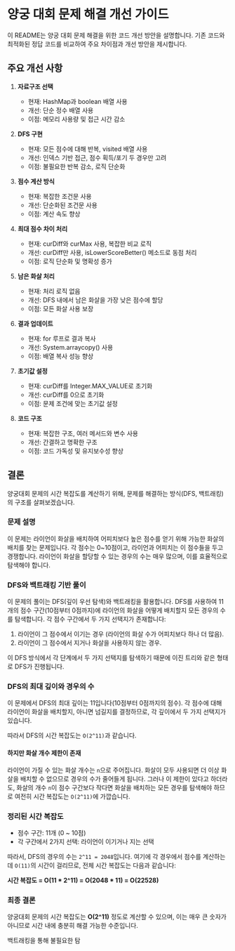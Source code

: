 
# 양궁 대회 문제 해결 개선 가이드

이 README는 양궁 대회 문제 해결을 위한 코드 개선 방안을 설명합니다. 기존 코드와 최적화된 정답 코드를 비교하여 주요 차이점과 개선 방안을 제시합니다.

## 주요 개선 사항

1. **자료구조 선택**
    - 현재: HashMap과 boolean 배열 사용
    - 개선: 단순 정수 배열 사용
    - 이점: 메모리 사용량 및 접근 시간 감소

2. **DFS 구현**
    - 현재: 모든 점수에 대해 반복, visited 배열 사용
    - 개선: 인덱스 기반 접근, 점수 획득/포기 두 경우만 고려
    - 이점: 불필요한 반복 감소, 로직 단순화

3. **점수 계산 방식**
    - 현재: 복잡한 조건문 사용
    - 개선: 단순화된 조건문 사용
    - 이점: 계산 속도 향상

4. **최대 점수 차이 처리**
    - 현재: curDiff와 curMax 사용, 복잡한 비교 로직
    - 개선: curDiff만 사용, isLowerScoreBetter() 메소드로 동점 처리
    - 이점: 로직 단순화 및 명확성 증가

5. **남은 화살 처리**
    - 현재: 처리 로직 없음
    - 개선: DFS 내에서 남은 화살을 가장 낮은 점수에 할당
    - 이점: 모든 화살 사용 보장

6. **결과 업데이트**
    - 현재: for 루프로 결과 복사
    - 개선: System.arraycopy() 사용
    - 이점: 배열 복사 성능 향상

7. **초기값 설정**
    - 현재: curDiff를 Integer.MAX_VALUE로 초기화
    - 개선: curDiff를 0으로 초기화
    - 이점: 문제 조건에 맞는 초기값 설정

8. **코드 구조**
    - 현재: 복잡한 구조, 여러 메서드와 변수 사용
    - 개선: 간결하고 명확한 구조
    - 이점: 코드 가독성 및 유지보수성 향상

## 결론

양궁대회 문제의 시간 복잡도를 계산하기 위해, 문제를 해결하는 방식(DFS, 백트래킹)의 구조를 살펴보겠습니다.

### 문제 설명

이 문제는 라이언이 화살을 배치하여 어피치보다 높은 점수를 얻기 위해 가능한 화살의 배치를 찾는 문제입니다. 각 점수는 0~10점이고, 라이언과 어피치는 이 점수들을 두고 경쟁합니다. 라이언이 화살을 할당할 수 있는 경우의 수는 매우 많으며, 이를 효율적으로 탐색해야 합니다.

### DFS와 백트래킹 기반 풀이

이 문제의 풀이는 DFS(깊이 우선 탐색)와 백트래킹을 활용합니다. DFS를 사용하여 11개의 점수 구간(10점부터 0점까지)에 라이언의 화살을 어떻게 배치할지 모든 경우의 수를 탐색합니다. 각 점수 구간에서 두 가지 선택지가 존재합니다:
1. 라이언이 그 점수에서 이기는 경우 (라이언의 화살 수가 어피치보다 하나 더 많음).
2. 라이언이 그 점수에서 지거나 화살을 사용하지 않는 경우.

이 DFS 방식에서 각 단계에서 두 가지 선택지를 탐색하기 때문에 이진 트리와 같은 형태로 DFS가 진행됩니다.

### DFS의 최대 깊이와 경우의 수

이 문제에서 DFS의 최대 깊이는 11입니다(10점부터 0점까지의 점수). 각 점수에 대해 라이언이 화살을 배치할지, 아니면 넘길지를 결정하므로, 각 깊이에서 두 가지 선택지가 있습니다.

따라서 DFS의 시간 복잡도는 `O(2^11)`과 같습니다.

#### 하지만 화살 개수 제한이 존재

라이언이 가질 수 있는 화살 개수는 `n`으로 주어집니다. 화살이 모두 사용되면 더 이상 화살을 배치할 수 없으므로 경우의 수가 줄어들게 됩니다. 그러나 이 제한이 있다고 하더라도, 화살의 개수 `n`이 점수 구간보다 작다면 화살을 배치하는 모든 경우를 탐색해야 하므로 여전히 시간 복잡도는 `O(2^11)`에 가깝습니다.

### 정리된 시간 복잡도

- 점수 구간: 11개 (0 ~ 10점)
- 각 구간에서 2가지 선택: 라이언이 이기거나 지는 선택

따라서, DFS의 경우의 수는 `2^11 = 2048`입니다. 여기에 각 경우에서 점수를 계산하는 데 `O(11)`의 시간이 걸리므로, 전체 시간 복잡도는 다음과 같습니다:

**시간 복잡도 = O(11 * 2^11) = O(2048 * 11) = O(22528)**

### 최종 결론

양궁대회 문제의 시간 복잡도는 **O(2^11)** 정도로 계산할 수 있으며, 이는 매우 큰 숫자가 아니므로 시간 내에 충분히 해결 가능한 수준입니다.

백트래킹을 통해 불필요한 탐